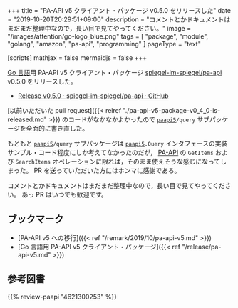 +++
title = "PA-API v5 クライアント・パッケージ v0.5.0 をリリースした"
date =  "2019-10-20T20:29:51+09:00"
description = "コメントとかドキュメントはまだまだ整理中なので，長い目で見てやってください。"
image = "/images/attention/go-logo_blue.png"
tags = [ "package", "module", "golang", "amazon", "pa-api", "programming" ]
pageType = "text"

[scripts]
  mathjax = false
  mermaidjs = false
+++

[Go 言語]用 PA-API v5 クライアント・パッケージ [spiegel-im-spiegel/pa-api] v0.5.0 をリリースした。

- [Release v0.5.0 · spiegel-im-spiegel/pa-api · GitHub](https://github.com/spiegel-im-spiegel/pa-api/releases/tag/v0.5.0)

[以前いただいた pull request]({{< relref "./pa-api-v5-package-v0_4_0-is-released.md" >}}) のコードがなかなかよかったので [`paapi5`]`/query` サブパッケージを全面的に書き直した。

もともと [`paapi5`]`/query` サブパッケージは [`paapi5`]`.Query` インタフェースの実装サンプル・コード程度にしか考えてなかったのだが， [PA-API] の `GetItems` および `SearchItems` オペレーションに限れば，そのまま使えそうな感じになってしまった。
PR を送っていただいた方にはホンマに感謝である。

コメントとかドキュメントはまだまだ整理中なので，長い目で見てやってください。
あっ  PR はいつでも歓迎です。

## ブックマーク

- [PA-API v5 への移行]({{< ref "/remark/2019/10/pa-api-v5.md" >}})
- [Go 言語用 PA-API v5 クライアント・パッケージ]({{< ref "/release/pa-api-v5.md" >}})

[Go]: https://golang.org/ "The Go Programming Language"
[Go 言語]: https://golang.org/ "The Go Programming Language"
[PA-API]: https://affiliate.amazon.co.jp/assoc_credentials/home "Product Advertising API"
[spiegel-im-spiegel/pa-api]: https://github.com/spiegel-im-spiegel/pa-api "spiegel-im-spiegel/pa-api: APIs for Amazon Product Advertising API v5 by Golang"
[`paapi5`]: https://github.com/spiegel-im-spiegel/pa-api "spiegel-im-spiegel/pa-api: APIs for Amazon Product Advertising API v5 by Golang"

## 参考図書

{{% review-paapi "4621300253" %}} <!-- プログラミング言語Go -->
